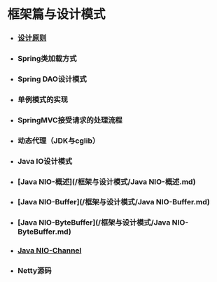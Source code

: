 # 框架篇与设计模式

* ### [设计原则](/框架与设计模式/设计原则.md)
* ### Spring类加载方式
* ### Spring DAO设计模式
* ### 单例模式的实现
* ### SpringMVC接受请求的处理流程
* ### 动态代理（JDK与cglib）
* ### Java IO设计模式
* ### [Java NIO-概述](/框架与设计模式/Java NIO-概述.md)
* ### [Java NIO-Buffer](/框架与设计模式/Java NIO-Buffer.md)
* ### [Java NIO-ByteBuffer](/框架与设计模式/Java NIO-ByteBuffer.md)
* ### [Java NIO-Channel](#java-nio-channel)
* ### Netty源码



